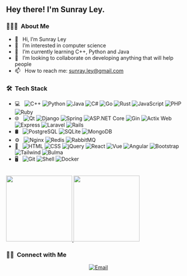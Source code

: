 <h2> Hey there! I'm Sunray Ley.</h2>

<h3> 👨🏻‍💻 &nbsp;About Me </h3>

<ul>
  <li>👋 &nbsp; Hi, I’m Sunray Ley</li>
  <li>👀 &nbsp; I’m interested in computer science</li>
  <li>🌱 &nbsp; I’m currently learning C++, Python and Java</li>
  <li>💞️ &nbsp; I’m looking to collaborate on developing anything that will help people</li>
  <li>📫 &nbsp; How to reach me: <a href="mailto:sunray.ley@gmail.com">sunray.ley@gmail.com</a></li>
</ul>

<h3> 🛠 &nbsp;Tech Stack</h3>

<ul>
  <li>💻 &nbsp;
    <img alt="C++" src="https://img.shields.io/badge/-C%2B%2B-333333?style=flat&logo=cplusplus&logoColor=00599C">
    <img alt="Python" src="https://img.shields.io/badge/-Python-333333?style=flat&logo=python&logoColor=3776AB">
    <img alt="Java" src="https://img.shields.io/badge/-Java-333333?style=flat&logo=openjdk&logoColor=FFFFFF">
    <img alt="C#" src="https://img.shields.io/badge/-C%23-333333?style=flat&logo=csharp&logoColor=239120">
    <img alt="Go" src="https://img.shields.io/badge/-Go-333333?style=flat&logo=go&logoColor=00ADD8">
    <img alt="Rust" src="https://img.shields.io/badge/-Rust-333333?style=flat&logo=rust&logoColor=000000">
    <img alt="JavaScript" src="https://img.shields.io/badge/-JavaScript-333333?style=flat&logo=javascript&logoColor=F7DF1E">
    <img alt="PHP" src="https://img.shields.io/badge/-PHP-333333?style=flat&logo=php&logoColor=777BB4">
    <img alt="Ruby" src="https://img.shields.io/badge/-Ruby-333333?style=flat&logo=ruby&logoColor=CC342D">
  </li>
  <li>🌐 &nbsp;
    <img alt="Qt" src="https://img.shields.io/badge/-Qt-333333?style=flat&logo=qt&logoColor=41CD52">
    <img alt="Django" src="https://img.shields.io/badge/-Django-333333?style=flat&logo=django&logoColor=092E20">
    <img alt="Spring" src="https://img.shields.io/badge/-Spring-333333?style=flat&logo=spring&logoColor=6DB33F">
    <img alt="ASP.NET Core" src="https://img.shields.io/badge/-ASP.NET%20Core-333333?style=flat&logo=dotnet&logoColor=512BD4">
    <img alt="Gin" src="https://img.shields.io/badge/-Gin-333333?style=flat&logo=go&logoColor=00ADD8">
    <img alt="Actix Web" src="https://img.shields.io/badge/-Actix%20Web-333333?style=flat&logo=rust&logoColor=000000">
    <img alt="Express" src="https://img.shields.io/badge/-Express-333333?style=flat&logo=express&logoColor=000000">
    <img alt="Laravel" src="https://img.shields.io/badge/-Laravel-333333?style=flat&logo=laravel&logoColor=FF2D20">
    <img alt="Rails" src="https://img.shields.io/badge/-Rails-333333?style=flat&logo=rubyonrails&logoColor=CC0000">
  </li>
  <li>🛢 &nbsp;
    <img alt="PostgreSQL" src="https://img.shields.io/badge/-PostgreSQL-333333?style=flat&logo=postgresql&logoColor=4169E1">
    <img alt="SQLite" src="https://img.shields.io/badge/-SQLite-333333?style=flat&logo=sqlite&logoColor=003B57">
    <img alt="MongoDB" src="https://img.shields.io/badge/-MongoDB-333333?style=flat&logo=mongodb&logoColor=47A248">
  </li>
  <li>⚙️ &nbsp;
    <img alt="Nginx" src="https://img.shields.io/badge/-Nginx-333333?style=flat&logo=nginx&logoColor=009639">
    <img alt="Redis" src="https://img.shields.io/badge/-Redis-333333?style=flat&logo=redis&logoColor=DC382D">
    <img alt="RabbitMQ" src="https://img.shields.io/badge/-RabbitMQ-333333?style=flat&logo=rabbitmq&logoColor=FF6600">
  </li>
  <li>🔧 &nbsp;
    <img alt="HTML" src="https://img.shields.io/badge/-HTML-333333?style=flat&logo=html5&logoColor=E34F26">
    <img alt="CSS" src="https://img.shields.io/badge/-CSS-333333?style=flat&logo=css3&logoColor=1572B6">
    <img alt="jQuery" src="https://img.shields.io/badge/-jQuery-333333?style=flat&logo=jquery&logoColor=0769AD">
    <img alt="React" src="https://img.shields.io/badge/-React-333333?style=flat&logo=react&logoColor=61DAFB">
    <img alt="Vue" src="https://img.shields.io/badge/-Vue-333333?style=flat&logo=vuedotjs&logoColor=4FC08D">
    <img alt="Angular" src="https://img.shields.io/badge/-Angular-333333?style=flat&logo=angular&logoColor=DD0031">
    <img alt="Bootstrap" src="https://img.shields.io/badge/-Bootstrap-333333?style=flat&logo=bootstrap&logoColor=7952B3">
    <img alt="Tailwind" src="https://img.shields.io/badge/-Tailwind-333333?style=flat&logo=tailwindcss&logoColor=06B6D4">
    <img alt="Bulma" src="https://img.shields.io/badge/-Bulma-333333?style=flat&logo=bulma&logoColor=00D1B2">
  </li>
  <li>🖥 &nbsp;
    <img alt="Git" src="https://img.shields.io/badge/-Git-333333?style=flat&logo=git&logoColor=F05032">
    <img alt="Shell" src="https://img.shields.io/badge/-Shell-333333?style=flat&logo=gnubash&logoColor=4EAA25">
    <img alt="Docker" src="https://img.shields.io/badge/-Docker-333333?style=flat&logo=docker&logoColor=2496ED">
  </li>
</ul>

<br/>

<a href="https://github.com/sunray-ley">
  <img height="180em" src="https://github-readme-stats.vercel.app/api?username=sunray-ley&theme=buefy&show_icons=true&count_private=true&include_all_commits=true" />
  <img height="180em" src="https://github-readme-stats.vercel.app/api/top-langs/?username=sunray-ley&theme=buefy&layout=compact" />
</a>

<br/>

<h3> 🤝🏻 &nbsp;Connect with Me </h3>

<p align="center">
  <a href="mailto:sunray.ley@gmail.com"><img alt="Email" src="https://img.shields.io/badge/Email-sunray.ley@gmail.com-blue?style=flat-square&logo=gmail&logoColor=EA4335"></a>
</p>
